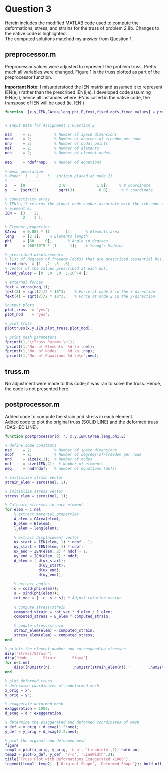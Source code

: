 # Question 3

Herein includes the modified MATLAB code used to compute the deformations, stress, and strains for the truss of problem 2.8b. Changes to the native code is highlighted.  
The computed solutions matched my answer from Question 1.

## preprocessor.m
Preprocessor values were adjusted to represent the problem truss. Pretty much all variables were changed. Figure 1 is the truss plotted as part of the preprocessor function. 

__Important Note:__  I misunderstood the IEN matrix and assumed it to represent IEN(e,i) rather than the prescribed IEN(i,e). I developed code assuming IEN(e,i), hence all instances where IEN is called in the native code, the transpose of IEN will be used (ie. IEN')

```matlab
function  [x,y,IEN,CArea,leng,phi,E,fext,fixed_dofs,fixed_values] = preprocessor


% Input Data for Assignment 1 Question 2

nsd 	= 2;	      % Number of space dimensions 
ndof 	= 2;     	  % Number of degrees-of-freedom per node
nnp 	= 3;    	  % Number of nodal points
nel 	= 2;     	  % Number of elements
nen 	= 2;     	  % Number of element nodes
 
neq 	= ndof*nnp;	  % Number of equations
 
% mesh generation
% Node:  1    2    3   (origin placed at node 2) 
%--------------------
x   =  [0               2.0              1.0];     % X coordinate  
y   =  [sqrt(3)         sqrt(3)           0.0];     % Y coordinate

% connectivity array
% IEN(e,i) returns the global node number associate with the ith node of
% element e.
IEN =  [3    2;         
        2    1 ];  
    
% Element properties
CArea 	= 0.005 * [1       1];   	% Elements area  
leng  	= [2 2];   	% Elements length
phi   	= [60     0];   	% Angle in degrees
E     	= 200*10^9 * [1      1];   	% Young’s Modulus 

% prescribed displacements
% list of degrees of freedom (dofs) that are prescribed (essential bcs)
fixed_dofs  = [1  ,2  ,5  ,6];     
% vector of the values prescribed at each dof.
fixed_values = [0  ;0  ;0  ;-10^-4 ];

% external forces
fext = zeros(neq,1);
fext(3)	= sqrt(2)/2 * 10^3;	   % Force at node 2 in the x-direction
fext(4)	= sqrt(2)/2 * 10^3;	   % Force at node 2 in the y-direction

%output plots
plot_truss 	= 'yes';
plot_nod	= 'yes';

% plot truss
plottruss(x,y,IEN,plot_truss,plot_nod);

% print mesh parameters
fprintf(1,'\tTruss Params \n');
fprintf(1,'No. of Elements  %d \n',nel);
fprintf(1,'No. of Nodes     %d \n',nnp);
fprintf(1,'No. of Equations %d \n\n',neq);
```

## truss.m
No adjustment were made to this code; it was ran to solve the truss. Hence, the code is not presented here.

## postprocessor.m
Added code to compute the strain and stress in each element.  
Added code to plot the original truss (SOLID LINE) and the deformed truss (DASHED LINE).
```matlab
function postprocessor(d, r, x,y,IEN,CArea,leng,phi,E)

% define some constants
nsd 	= 2;	      % Number of space dimensions 
ndof 	= 2;     	  % Number of degrees-of-freedom per node
nnd     = size(x,2);  % Number of nodes
nel     = size(IEN,2);  % Number of elements
neq     = nnd*ndof;   % number of equations (dofs)

% initialize strain vector
strain_elem = zeros(nel, 1);

% initialize stress vector
stress_elem = zeros(nel, 1);

% Calcuate stresses in each element
for elem = 1:nel
    % extract material properties
    A_elem = CArea(elem);
    E_elem = E(elem);
    l_elem = leng(elem);
    
    % extract displacement vector
    ux_start = IEN(elem, 1) * ndof - 1;
    uy_start = IEN(elem, 1) * ndof;
    ux_end = IEN(elem, 2) * ndof - 1;
    uy_end = IEN(elem, 2) * ndof;
    d_elem = [ d(ux_start);
               d(uy_start);
               d(ux_end);
               d(uy_end)];
    
    % extract angles
    c = cosd(phi(elem));
    s = sind(phi(elem));
    rot_vec = [ -c -s c s]; % Adjust rotation vector
    
    % compute stress/strain
    computed_strain = rot_vec * d_elem / l_elem;
    computed_stress = E_elem * computed_strain;
    
    % update stress/strain
    strain_elem(elem) = computed_strain;
    stress_elem(elem) = computed_stress;
end

% prints the element number and corresponding stresses
disp('Stress/Strain')
disp('Node       Strain       Sigma')
for n=1:nel
    disp([num2str(n),'       ',num2str(strain_elem(n)),'       ',num2str(stress_elem(n))]);
end

% plot deformed truss
% determine coordinates of undeformed mesh
x_orig = x';
y_orig = y';

% exaggerate deformed mesh
exaggeration = 1000;
d_exag = d * exaggeration;

% determine the exaggerated and deformed coordinates of mesh
x_def = x_orig + d_exag(1:2:neq);
y_def = y_orig + d_exag(2:2:neq);

% plot the orginal and deformed mesh
figure
temp1 = plot(x_orig, y_orig, 'b-o', 'LineWidth',2); hold on;
temp2 = plot(x_def, y_def, 'r-o', 'LineWidth',2);
title('Truss Plot with Deformations Exaggerated x1000');
legend([temp1, temp2], {'Original Shape', 'Deformed Shape'}); hold off;
```

